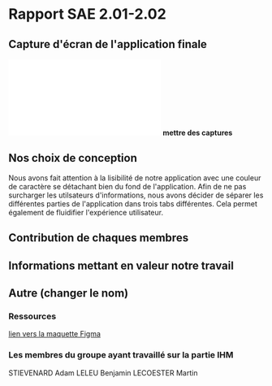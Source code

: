 # Rapport SAE 2.01-2.02

## Capture d'écran de l'application finale

![Capture d'écran de l'application](chemin/vers/image.ext)
__mettre des captures__

## Nos choix de conception

Nous avons fait attention à la lisibilité de notre application avec une couleur de caractère se détachant bien du fond de l'application.
Afin de ne pas surcharger les utilsateurs d'informations, nous avons décider de séparer les différentes parties de l'application dans trois tabs différentes. Cela permet également de fluidifier l'expérience utilisateur.

## Contribution de chaques membres

## Informations mettant en valeur notre travail

## Autre (changer le nom)

### Ressources

[lien vers la maquette Figma]()  

### Les membres du groupe ayant travaillé sur la partie IHM

STIEVENARD Adam
LELEU Benjamin
LECOESTER Martin
